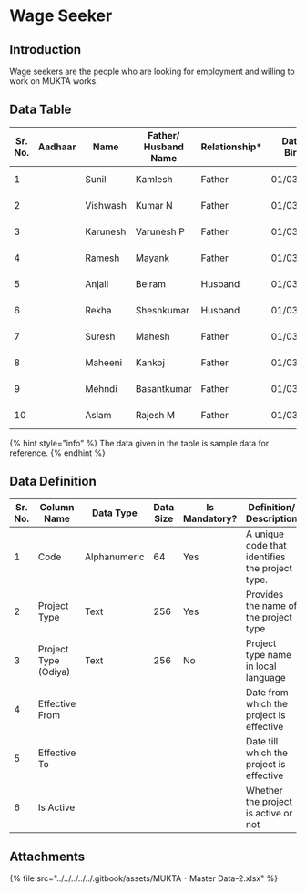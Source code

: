 # Wage Seeker

## Introduction

Wage seekers are the people who are looking for employment and willing to work on MUKTA works.

## Data Table

<table><thead><tr><th width="90">Sr. No.</th><th>Aadhaar</th><th width="110">Name</th><th>Father/ Husband Name</th><th>Relationship*</th><th>Date of Birth*</th><th>Gender</th><th>Social Category</th><th>Mobile Number</th><th>Skill Category</th><th>Skill</th><th>Pincode</th><th>City*</th><th>Ward*</th><th>Locality*</th><th>Street Name</th><th>Door/ House No.</th><th>Account holder's name*</th><th>Account number*</th><th>IFSC*</th></tr></thead><tbody><tr><td>1</td><td></td><td>Sunil</td><td>Kamlesh</td><td>Father</td><td>01/03/1991</td><td>Male</td><td>OBC</td><td>7007099196</td><td></td><td></td><td>759001</td><td>Dhenkanal</td><td>Ward 1</td><td>Mahisapat</td><td></td><td>101/A/01</td><td>Sunil</td><td>041401518941</td><td>ICIC0000047</td></tr><tr><td>2</td><td></td><td>Vishwash</td><td>Kumar N</td><td>Father</td><td>01/03/1991</td><td>Male</td><td>OBC</td><td>7007099196</td><td></td><td></td><td>759001</td><td>Dhenkanal</td><td>Ward 1</td><td>Bankual</td><td></td><td>101/A/02</td><td>Vishwash</td><td>041401518942</td><td>ICIC0000047</td></tr><tr><td>3</td><td></td><td>Karunesh</td><td>Varunesh P</td><td>Father</td><td>01/03/1991</td><td>Male</td><td>OBC</td><td>7007099196</td><td></td><td></td><td>759001</td><td>Dhenkanal</td><td>Ward 1</td><td>Ichhadeipur</td><td></td><td>101/A/03</td><td>Karunesh</td><td>041401518943</td><td>ICIC0000047</td></tr><tr><td>4</td><td></td><td>Ramesh</td><td>Mayank</td><td>Father</td><td>01/03/1991</td><td>Male</td><td>OBC</td><td>7007099196</td><td></td><td></td><td>759001</td><td>Dhenkanal</td><td>Ward 1</td><td>Bhagabanpur</td><td></td><td>101/A/04</td><td>Ramesh</td><td>041401518944</td><td>ICIC0000047</td></tr><tr><td>5</td><td></td><td>Anjali</td><td>Belram</td><td>Husband</td><td>01/03/1991</td><td>Female</td><td>GEN</td><td>7007099196</td><td></td><td></td><td>759001</td><td>Dhenkanal</td><td>Ward 1</td><td>Mahisapat</td><td></td><td>101/A/05</td><td>Anjali</td><td>041401518945</td><td>ICIC0000047</td></tr><tr><td>6</td><td></td><td>Rekha</td><td>Sheshkumar</td><td>Husband</td><td>01/03/1991</td><td>Female</td><td>SC</td><td>7007099196</td><td></td><td></td><td>759001</td><td>Dhenkanal</td><td>Ward 1</td><td>Bankual</td><td></td><td>101/A/06</td><td>Rekha</td><td>041401518946</td><td>ICIC0000047</td></tr><tr><td>7</td><td></td><td>Suresh</td><td>Mahesh</td><td>Father</td><td>01/03/1991</td><td>Male</td><td>SC</td><td>7007099196</td><td></td><td></td><td>759001</td><td>Dhenkanal</td><td>Ward 1</td><td>Ichhadeipur</td><td></td><td>101/A/07</td><td>Suresh</td><td>041401518947</td><td>ICIC0000047</td></tr><tr><td>8</td><td></td><td>Maheeni</td><td>Kankoj</td><td>Father</td><td>01/03/1991</td><td>Male</td><td>SC</td><td>7007099196</td><td></td><td></td><td>759001</td><td>Dhenkanal</td><td>Ward 1</td><td>Bhagabanpur</td><td></td><td>101/A/08</td><td>Maheeni</td><td>041401518948</td><td>ICIC0000047</td></tr><tr><td>9</td><td></td><td>Mehndi</td><td>Basantkumar</td><td>Father</td><td>01/03/1991</td><td>Female</td><td>OBC</td><td>7007099196</td><td></td><td></td><td>759001</td><td>Dhenkanal</td><td>Ward 1</td><td>Mahisapat</td><td></td><td>101/A/09</td><td>Mehndi</td><td>041401518949</td><td>ICIC0000047</td></tr><tr><td>10</td><td></td><td>Aslam</td><td>Rajesh M</td><td>Father</td><td>01/03/1991</td><td>Male</td><td>OBC</td><td>7007099196</td><td></td><td></td><td>759001</td><td>Dhenkanal</td><td>Ward 1</td><td>Bankual</td><td></td><td>101/A/10</td><td>Aslam</td><td>041401518950</td><td>ICIC0000047</td></tr></tbody></table>

{% hint style="info" %}
The data given in the table is sample data for reference.
{% endhint %}

## Data Definition

<table><thead><tr><th width="97">Sr. No.</th><th>Column Name</th><th width="137">Data Type</th><th>Data Size</th><th>Is Mandatory?</th><th>Definition/ Description</th></tr></thead><tbody><tr><td>1</td><td>Code</td><td>Alphanumeric</td><td>64</td><td>Yes</td><td>A unique code that identifies the project type.</td></tr><tr><td>2</td><td>Project Type</td><td>Text</td><td>256</td><td>Yes</td><td>Provides the name of the project type </td></tr><tr><td>3</td><td>Project Type (Odiya)</td><td>Text</td><td>256</td><td>No</td><td>Project type name in local language</td></tr><tr><td>4</td><td>Effective From</td><td></td><td></td><td></td><td>Date from which the project is effective</td></tr><tr><td>5</td><td>Effective To</td><td></td><td></td><td></td><td>Date till which the project is effective</td></tr><tr><td>6</td><td>Is Active</td><td></td><td></td><td></td><td>Whether the project is active or not</td></tr></tbody></table>

## Attachments

{% file src="../../../../../.gitbook/assets/MUKTA - Master Data-2.xlsx" %}

